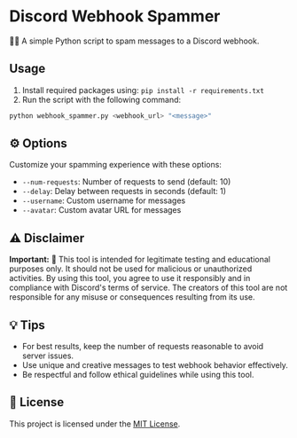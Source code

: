 # Discord Webhook Spammer

🤖📨 A simple Python script to spam messages to a Discord webhook.

## Usage

1. Install required packages using: `pip install -r requirements.txt`
2. Run the script with the following command:

```bash
python webhook_spammer.py <webhook_url> "<message>" 
```
## ⚙️ Options

Customize your spamming experience with these options:

- `--num-requests`: Number of requests to send (default: 10)
- `--delay`: Delay between requests in seconds (default: 1)
- `--username`: Custom username for messages
- `--avatar`: Custom avatar URL for messages

## ⚠️ Disclaimer

**Important:** 🚫 This tool is intended for legitimate testing and educational purposes only. It should not be used for malicious or unauthorized activities. By using this tool, you agree to use it responsibly and in compliance with Discord's terms of service. The creators of this tool are not responsible for any misuse or consequences resulting from its use.

## 💡 Tips

- For best results, keep the number of requests reasonable to avoid server issues.
- Use unique and creative messages to test webhook behavior effectively.
- Be respectful and follow ethical guidelines while using this tool.

## 📄 License

This project is licensed under the [MIT License](LICENSE).